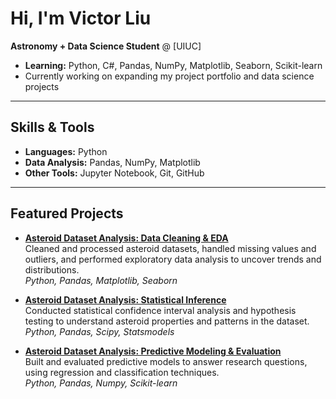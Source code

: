 # Hi, I'm Victor Liu

**Astronomy + Data Science Student** @ [UIUC]  
- **Learning:** Python, C#, Pandas, NumPy, Matplotlib, Seaborn, Scikit-learn
- Currently working on expanding my project portfolio and data science projects

---

## Skills & Tools
- **Languages:** Python
- **Data Analysis:** Pandas, NumPy, Matplotlib  
- **Other Tools:** Jupyter Notebook, Git, GitHub

---

## Featured Projects

- [**Asteroid Dataset Analysis: Data Cleaning & EDA**](https://github.com/phantomjelli/Asteroid-Dataset-Data-Cleaning-EDA)  
  Cleaned and processed asteroid datasets, handled missing values and outliers, and performed exploratory data analysis to uncover trends and distributions.  
  *Python, Pandas, Matplotlib, Seaborn*

- [**Asteroid Dataset Analysis: Statistical Inference**](https://github.com/phantomjelli/Asteroid-Dataset-Statistical-Inference)  
  Conducted statistical confidence interval analysis and hypothesis testing to understand asteroid properties and patterns in the dataset.  
  *Python, Pandas, Scipy, Statsmodels*

- [**Asteroid Dataset Analysis: Predictive Modeling & Evaluation**](https://github.com/phantomjelli/Asteroid-Dataset-Predictive-Modeling)  
  Built and evaluated predictive models to answer research questions, using regression and classification techniques.  
  *Python, Pandas, Numpy, Scikit-learn*

<!--
**phantomjelli/PhantomJelli** is a ✨ _special_ ✨ repository because its `README.md` (this file) appears on your GitHub profile.

Here are some ideas to get you started:

- 🔭 I’m currently working on ...
- 🌱 I’m currently learning ...
- 👯 I’m looking to collaborate on ...
- 🤔 I’m looking for help with ...
- 💬 Ask me about ...
- 📫 How to reach me: ...
- 😄 Pronouns: ...
- ⚡ Fun fact: ...
-->
